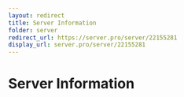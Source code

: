 ```yaml
---
layout: redirect
title: Server Information
folder: server
redirect_url: https://server.pro/server/22155281
display_url: server.pro/server/22155281
---
```


# Server Information